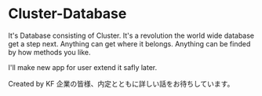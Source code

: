 # Cluster-Database
It's Database consisting of Cluster. 
It's a revolution the world wide database get a step next.
Anything can get where it belongs. Anything can be finded by how methods you like.

I'll make new app for user extend it safly later.

Created by KF
企業の皆様、内定とともに詳しい話をお待ちしています。
